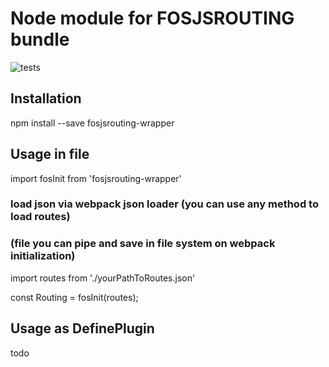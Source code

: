 #  Node module for FOSJSROUTING bundle

![tests](https://github.com/ozean12/fosjsrouting-wrapper/workflows/tests/badge.svg?branch=master)

## Installation

npm install --save fosjsrouting-wrapper

## Usage in file

import fosInit from 'fosjsrouting-wrapper'

### load json via webpack json loader (you can use any method to load routes)
### (file you can pipe and save in file system on webpack initialization)
import routes from './yourPathToRoutes.json'

const Routing = fosInit(routes);

## Usage as DefinePlugin
todo